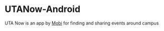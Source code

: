 # UTANow-Android

UTA Now is an app by [Mobi](http://idappthat.mobi/) for finding and sharing events around campus
